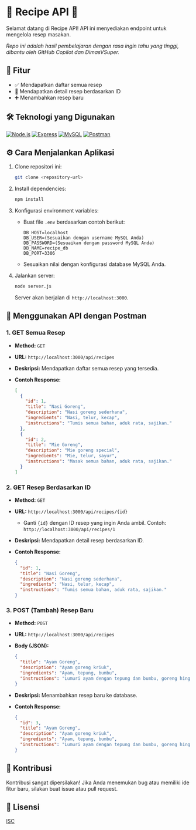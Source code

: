 # 🍜 Recipe API 📖

Selamat datang di Recipe API! API ini menyediakan endpoint untuk mengelola resep masakan.

_Repo ini adalah hasil pembelajaran dengan rasa ingin tahu yang tinggi, dibantu oleh GitHub Copilot dan DimasVSuper._

## 🚀 Fitur

*   ✅ Mendapatkan daftar semua resep
*   🔎 Mendapatkan detail resep berdasarkan ID
*   ➕ Menambahkan resep baru

## 🛠️ Teknologi yang Digunakan

[![Node.js](https://img.shields.io/badge/Node.js-16%2B-green?logo=node.js)](https://nodejs.org/) [![Express](https://img.shields.io/badge/Express-4%2B-blue?logo=express)](https://expressjs.com/) [![MySQL](https://img.shields.io/badge/MySQL-Database-orange?logo=mysql)](https://www.mysql.com/) [![Postman](https://img.shields.io/badge/Postman-API%20Testing-red?logo=postman)](https://www.postman.com/)

## ⚙️ Cara Menjalankan Aplikasi

1.  Clone repositori ini:

    ```bash
    git clone <repository-url>
    ```

2.  Install dependencies:

    ```bash
    npm install
    ```

3.  Konfigurasi environment variables:

    *   Buat file `.env` berdasarkan contoh berikut:

        ```
        DB_HOST=localhost
        DB_USER=(Sesuaikan dengan username MySQL Anda)
        DB_PASSWORD=(Sesuaikan dengan password MySQL Anda)
        DB_NAME=recipe_db
        DB_PORT=3306
        ```

    *   Sesuaikan nilai dengan konfigurasi database MySQL Anda.

4.  Jalankan server:

    ```bash
    node server.js
    ```

    Server akan berjalan di `http://localhost:3000`.

## 🧪 Menggunakan API dengan Postman

### 1. GET Semua Resep

*   **Method:** `GET`
*   **URL:** `http://localhost:3000/api/recipes`
*   **Deskripsi:** Mendapatkan daftar semua resep yang tersedia.
*   **Contoh Response:**

    ```json
    [
      {
        "id": 1,
        "title": "Nasi Goreng",
        "description": "Nasi goreng sederhana",
        "ingredients": "Nasi, telur, kecap",
        "instructions": "Tumis semua bahan, aduk rata, sajikan."
      },
      {
        "id": 2,
        "title": "Mie Goreng",
        "description": "Mie goreng special",
        "ingredients": "Mie, telur, sayur",
        "instructions": "Masak semua bahan, aduk rata, sajikan."
      }
    ]
    ```

### 2. GET Resep Berdasarkan ID

*   **Method:** `GET`
*   **URL:** `http://localhost:3000/api/recipes/{id}`
    *   Ganti `{id}` dengan ID resep yang ingin Anda ambil. Contoh: `http://localhost:3000/api/recipes/1`
*   **Deskripsi:** Mendapatkan detail resep berdasarkan ID.
*   **Contoh Response:**

    ```json
    {
      "id": 1,
      "title": "Nasi Goreng",
      "description": "Nasi goreng sederhana",
      "ingredients": "Nasi, telur, kecap",
      "instructions": "Tumis semua bahan, aduk rata, sajikan."
    }
    ```

### 3. POST (Tambah) Resep Baru

*   **Method:** `POST`
*   **URL:** `http://localhost:3000/api/recipes`
*   **Body (JSON):**

    ```json
    {
      "title": "Ayam Goreng",
      "description": "Ayam goreng kriuk",
      "ingredients": "Ayam, tepung, bumbu",
      "instructions": "Lumuri ayam dengan tepung dan bumbu, goreng hingga matang."
    }
    ```

*   **Deskripsi:** Menambahkan resep baru ke database.
*   **Contoh Response:**

    ```json
    {
      "id": 3,
      "title": "Ayam Goreng",
      "description": "Ayam goreng kriuk",
      "ingredients": "Ayam, tepung, bumbu",
      "instructions": "Lumuri ayam dengan tepung dan bumbu, goreng hingga matang."
    }
    ```

## 🤝 Kontribusi

Kontribusi sangat dipersilakan! Jika Anda menemukan bug atau memiliki ide fitur baru, silakan buat issue atau pull request.

## 📜 Lisensi

[ISC](https://opensource.org/licenses/ISC)
